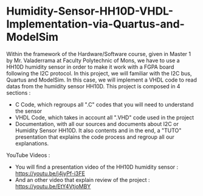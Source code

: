 # Humidity-Sensor-HH10D-VHDL-Implementation-via-Quartus-and-ModelSim
Within the framework of the Hardware/Software course, given in Master 1 by Mr. Valaderrama at Faculty Polytechnic of Mons, we have to use a HH10D humidity sensor in order to make it work with a FGPA board following the I2C protocol. 
In this project, we will familiar with the I2C bus, Quartus and ModelSim. 
In this case, we will implement a VHDL code to read datas from the humidity sensor HH10D.
This project is composed in 4 sections : 
- C Code, which regroups all ".C" codes that you will need to understand the sensor 
- VHDL Code, which takes in account all ".VHD" code used in the project 
- Documentation, with all our sources and documents about I2C or Humidity Sensor HH10D. It also contents and in the end, a "TUTO" presentation that explains the code process and regroup all our explanations.

YouTube Videos :

- You will find a presentation video of the HH10D humidity sensor : https://youtu.be/j4jyPf-i3FE
- And an other video that explain review of the project : https://youtu.be/EtY4VtjoMBY
